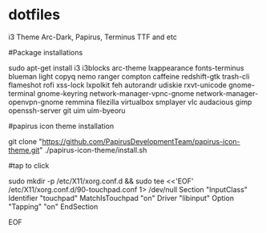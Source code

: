 # dotfiles

i3 Theme Arc-Dark, Papirus, Terminus TTF and etc

#Package installations

sudo apt-get install i3 i3blocks arc-theme lxappearance fonts-terminus blueman light copyq nemo ranger compton caffeine redshift-gtk trash-cli flameshot rofi xss-lock lxpolkit feh autorandr udiskie rxvt-unicode gnome-terminal gnome-keyring network-manager-vpnc-gnome network-manager-openvpn-gnome remmina filezilla virtualbox smplayer vlc audacious gimp openssh-server git uim uim-byeoru


#papirus icon theme installation

git clone "https://github.com/PapirusDevelopmentTeam/papirus-icon-theme.git"
./papirus-icon-theme/install.sh

#tap to click

sudo mkdir -p /etc/X11/xorg.conf.d && sudo tee <<'EOF' /etc/X11/xorg.conf.d/90-touchpad.conf 1> /dev/null
Section "InputClass"
        Identifier "touchpad"
        MatchIsTouchpad "on"
        Driver "libinput"
        Option "Tapping" "on"
EndSection

EOF
